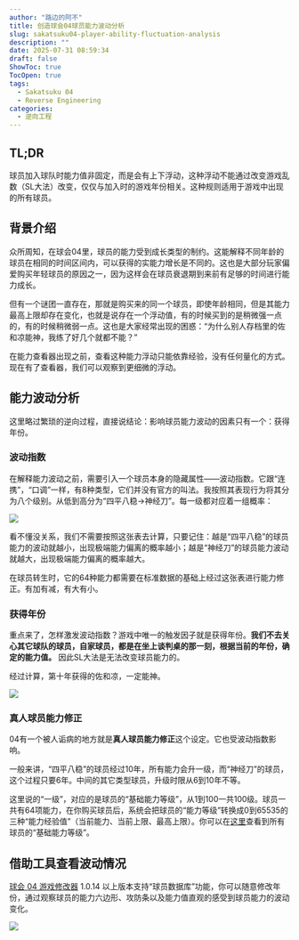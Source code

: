 ```yaml
---
author: "路边的阿不"
title: 创造球会04球员能力波动分析
slug: sakatsuku04-player-ability-fluctuation-analysis
description: ""
date: 2025-07-31 08:59:34
draft: false
ShowToc: true
TocOpen: true
tags:
  - Sakatsuku 04
  - Reverse Engineering
categories:
  - 逆向工程
---
```


## TL;DR

球员加入球队时能力值非固定，而是会有上下浮动，这种浮动不能通过改变游戏乱数（SL大法）改变，仅仅与加入时的游戏年份相关。这种规则适用于游戏中出现的所有球员。

## 背景介绍

众所周知，在球会04里，球员的能力受到成长类型的制约。这能解释不同年龄的球员在相同的时间区间内，可以获得的实能力增长是不同的。这也是大部分玩家偏爱购买年轻球员的原因之一，因为这样会在球员衰退期到来前有足够的时间进行能力成长。

但有一个谜团一直存在，那就是购买来的同一个球员，即使年龄相同，但是其能力最高上限却存在变化，也就是说存在一个浮动值，有的时候买到的是稍微强一点的，有的时候稍微弱一点。这也是大家经常出现的困惑：“为什么别人存档里的佐和凉能神，我练了好几个就都不能？”

在能力查看器出现之前，查看这种能力浮动只能依靠经验，没有任何量化的方式。现在有了查看器，我们可以观察到更细微的浮动。

## 能力波动分析

这里略过繁琐的逆向过程，直接说结论：影响球员能力波动的因素只有一个：获得年份。

### 波动指数

在解释能力波动之前，需要引入一个球员本身的隐藏属性——波动指数。它跟“连携”，“口调”一样，有8种类型，它们并没有官方的叫法。我按照其表现行为将其分为八个级别。从低到高分为“四平八稳->神经刀”。每一级都对应着一组概率：

![](imgs/posts/2025-07-31-sakatsuku04-player-ability-fluctuation-analysis/saka04.001.jpeg)

看不懂没关系，我们不需要按照这张表去计算，只要记住：越是“四平八稳”的球员能力的波动就越小，出现极端能力偏离的概率越小；越是“神经刀”的球员能力波动就越大，出现极端能力偏离的概率越大。

在球员转生时，它的64种能力都需要在标准数据的基础上经过这张表进行能力修正。有加有减，有大有小。

### 获得年份

重点来了，怎样激发波动指数？游戏中唯一的触发因子就是获得年份。**我们不去关心其它球队的球员，自家球员，都是在坐上谈判桌的那一刻，根据当前的年份，确定的能力值。** 因此SL大法是无法改变球员能力的。

经过计算，第十年获得的佐和凉，一定能神。

![](imgs/posts/2025-07-31-sakatsuku04-player-ability-fluctuation-analysis/1.webp)

### 真人球员能力修正

04有一个被人诟病的地方就是**真人球员能力修正**这个设定。它也受波动指数影响。

一般来讲，“四平八稳”的球员经过10年，所有能力会升一级，而“神经刀”的球员，这个过程只要6年。中间的其它类型球员，升级时限从6到10年不等。

这里说的“一级”，对应的是球员的“基础能力等级”，从1到100一共100级。球员一共有64项能力，在你购买球员后，系统会把球员的“能力等级”转换成0到65535的三种“能力经验值”（当前能力、当前上限、最高上限）。你可以在[这里](https://docs.qq.com/sheet/DSmhKcVJUT0J3VXd6)查看到所有球员的“基础能力等级”。

## 借助工具查看波动情况

[球会 04 游戏修改器](https://yuzhi.tech/docs/saka04) 1.0.14 以上版本支持“球员数据库”功能，你可以随意修改年份，通过观察球员的能力六边形、攻防条以及能力值直观的感受到球员能力的波动变化。

![](imgs/posts/2025-07-31-sakatsuku04-player-ability-fluctuation-analysis/output.gif)